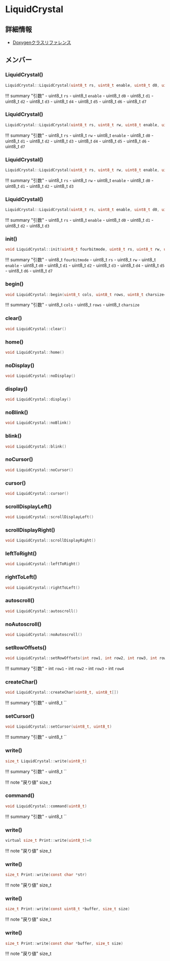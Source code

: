 # LiquidCrystal



## 詳細情報

- [Doxygenクラスリファレンス](https://lang-ship.com/reference/Arduino/1.8.9/class_liquid_crystal.html)

## メンバー

### LiquidCrystal()



```c
LiquidCrystal::LiquidCrystal(uint8_t rs, uint8_t enable, uint8_t d0, uint8_t d1, uint8_t d2, uint8_t d3, uint8_t d4, uint8_t d5, uint8_t d6, uint8_t d7)
```

!!! summary "引数"
	- uint8_t `rs` 
	- uint8_t `enable` 
	- uint8_t `d0` 
	- uint8_t `d1` 
	- uint8_t `d2` 
	- uint8_t `d3` 
	- uint8_t `d4` 
	- uint8_t `d5` 
	- uint8_t `d6` 
	- uint8_t `d7` 



### LiquidCrystal()



```c
LiquidCrystal::LiquidCrystal(uint8_t rs, uint8_t rw, uint8_t enable, uint8_t d0, uint8_t d1, uint8_t d2, uint8_t d3, uint8_t d4, uint8_t d5, uint8_t d6, uint8_t d7)
```

!!! summary "引数"
	- uint8_t `rs` 
	- uint8_t `rw` 
	- uint8_t `enable` 
	- uint8_t `d0` 
	- uint8_t `d1` 
	- uint8_t `d2` 
	- uint8_t `d3` 
	- uint8_t `d4` 
	- uint8_t `d5` 
	- uint8_t `d6` 
	- uint8_t `d7` 



### LiquidCrystal()



```c
LiquidCrystal::LiquidCrystal(uint8_t rs, uint8_t rw, uint8_t enable, uint8_t d0, uint8_t d1, uint8_t d2, uint8_t d3)
```

!!! summary "引数"
	- uint8_t `rs` 
	- uint8_t `rw` 
	- uint8_t `enable` 
	- uint8_t `d0` 
	- uint8_t `d1` 
	- uint8_t `d2` 
	- uint8_t `d3` 



### LiquidCrystal()



```c
LiquidCrystal::LiquidCrystal(uint8_t rs, uint8_t enable, uint8_t d0, uint8_t d1, uint8_t d2, uint8_t d3)
```

!!! summary "引数"
	- uint8_t `rs` 
	- uint8_t `enable` 
	- uint8_t `d0` 
	- uint8_t `d1` 
	- uint8_t `d2` 
	- uint8_t `d3` 



### init()



```c
void LiquidCrystal::init(uint8_t fourbitmode, uint8_t rs, uint8_t rw, uint8_t enable, uint8_t d0, uint8_t d1, uint8_t d2, uint8_t d3, uint8_t d4, uint8_t d5, uint8_t d6, uint8_t d7)
```

!!! summary "引数"
	- uint8_t `fourbitmode` 
	- uint8_t `rs` 
	- uint8_t `rw` 
	- uint8_t `enable` 
	- uint8_t `d0` 
	- uint8_t `d1` 
	- uint8_t `d2` 
	- uint8_t `d3` 
	- uint8_t `d4` 
	- uint8_t `d5` 
	- uint8_t `d6` 
	- uint8_t `d7` 



### begin()



```c
void LiquidCrystal::begin(uint8_t cols, uint8_t rows, uint8_t charsize=LCD_5x8DOTS)
```

!!! summary "引数"
	- uint8_t `cols` 
	- uint8_t `rows` 
	- uint8_t `charsize` 



### clear()



```c
void LiquidCrystal::clear()
```



### home()



```c
void LiquidCrystal::home()
```



### noDisplay()



```c
void LiquidCrystal::noDisplay()
```



### display()



```c
void LiquidCrystal::display()
```



### noBlink()



```c
void LiquidCrystal::noBlink()
```



### blink()



```c
void LiquidCrystal::blink()
```



### noCursor()



```c
void LiquidCrystal::noCursor()
```



### cursor()



```c
void LiquidCrystal::cursor()
```



### scrollDisplayLeft()



```c
void LiquidCrystal::scrollDisplayLeft()
```



### scrollDisplayRight()



```c
void LiquidCrystal::scrollDisplayRight()
```



### leftToRight()



```c
void LiquidCrystal::leftToRight()
```



### rightToLeft()



```c
void LiquidCrystal::rightToLeft()
```



### autoscroll()



```c
void LiquidCrystal::autoscroll()
```



### noAutoscroll()



```c
void LiquidCrystal::noAutoscroll()
```



### setRowOffsets()



```c
void LiquidCrystal::setRowOffsets(int row1, int row2, int row3, int row4)
```

!!! summary "引数"
	- int `row1` 
	- int `row2` 
	- int `row3` 
	- int `row4` 



### createChar()



```c
void LiquidCrystal::createChar(uint8_t, uint8_t[])
```

!!! summary "引数"
	- uint8_t `` 



### setCursor()



```c
void LiquidCrystal::setCursor(uint8_t, uint8_t)
```

!!! summary "引数"
	- uint8_t `` 



### write()



```c
size_t LiquidCrystal::write(uint8_t)
```

!!! summary "引数"
	- uint8_t `` 

!!! note "戻り値"
	size_t



### command()



```c
void LiquidCrystal::command(uint8_t)
```

!!! summary "引数"
	- uint8_t `` 



### write()



```c
virtual size_t Print::write(uint8_t)=0
```

!!! note "戻り値"
	size_t



### write()



```c
size_t Print::write(const char *str)
```

!!! note "戻り値"
	size_t



### write()



```c
size_t Print::write(const uint8_t *buffer, size_t size)
```

!!! note "戻り値"
	size_t



### write()



```c
size_t Print::write(const char *buffer, size_t size)
```

!!! note "戻り値"
	size_t



